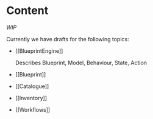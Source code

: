 # Content

*WIP*

Currently we have drafts for the following topics:

* [[BlueprintEngine]]

  Describes Blueprint, Model, Behaviour, State, Action

* [[Blueprint]]
* [[Catalogue]]
* [[Inventory]]
* [[Workflows]]
